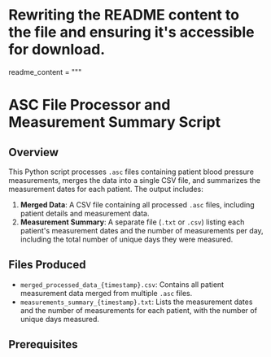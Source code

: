 # Rewriting the README content to the file and ensuring it's accessible for download.

readme_content = """
# ASC File Processor and Measurement Summary Script

## Overview

This Python script processes `.asc` files containing patient blood pressure measurements, merges the data into a single CSV file, and summarizes the measurement dates for each patient. The output includes:

1. **Merged Data**: A CSV file containing all processed `.asc` files, including patient details and measurement data.
2. **Measurement Summary**: A separate file (`.txt` or `.csv`) listing each patient's measurement dates and the number of measurements per day, including the total number of unique days they were measured.

## Files Produced
- `merged_processed_data_{timestamp}.csv`: Contains all patient measurement data merged from multiple `.asc` files.
- `measurements_summary_{timestamp}.txt`: Lists the measurement dates and the number of measurements for each patient, with the number of unique days measured.

## Prerequisites

To use the script, you need to have Python installed on your system. You will also need the following Python packages:
- `pandas`

You can install `pandas` using pip:

```bash
pip install pandas
